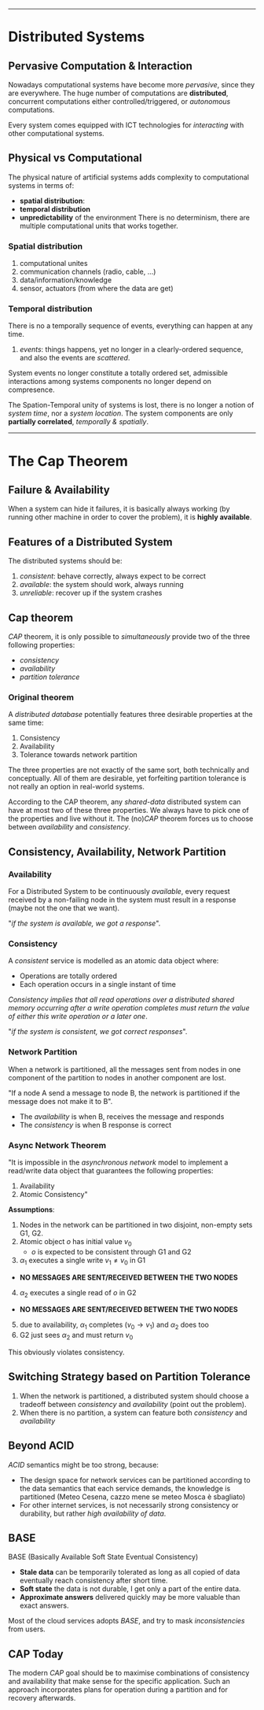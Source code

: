 

----
# Distributed Systems

## Pervasive Computation & Interaction 

Nowadays computational systems have become more *pervasive*, since they are everywhere. The huge number of computations are **distributed**, concurrent computations either controlled/triggered, or *autonomous* computations. 

Every system comes equipped with ICT technologies for *interacting* with other computational systems. 

## Physical vs Computational
The physical nature of artificial systems adds complexity to computational systems in terms of:
* **spatial distribution**:
* **temporal distribution**
* **unpredictability** of the environment
There is no determinism, there are multiple computational units that works together. 

### Spatial distribution

1) computational unites
2) communication channels (radio, cable, ...)
3) data/information/knowledge
4) sensor, actuators (from where the data are get)

### Temporal distribution
There is no a temporally sequence of events, everything can happen at any time. 

1) *events*: things happens, yet no longer in a clearly-ordered sequence, and also the events are *scattered*. 

System events no longer constitute a totally ordered set, admissible interactions among systems components no longer depend on compresence. 

The Spation-Temporal unity of systems is lost, there is no longer a notion of *system time*, nor a *system location*. The system components are only **partially correlated**, *temporally & spatially*. 

----
# The Cap Theorem

## Failure & Availability 

When a system can hide it failures, it is basically always working (by running other machine in order to cover the problem), it is **highly available**. 

## Features of a Distributed System

The distributed systems should be:
1) *consistent*: behave correctly, always expect to be correct
2) *available*: the system should work, always running
3) *unreliable*: recover up if the system crashes

## Cap theorem

*CAP* theorem, it is only possible to *simultaneously* provide two of the three following properties:
* *consistency*
* *availability*
* *partition tolerance*

### Original theorem
A *distributed database* potentially features three desirable properties at the same time:
1) Consistency
2) Availability
3) Tolerance towards network partition

The three properties are not exactly of the same sort, both technically and conceptually. All of them are desirable, yet forfeiting partition tolerance is not really an option in real-world systems. 


According to the CAP theorem, any *shared-data* distributed system can have at most two of these three properties.
We always have to pick one of the properties and live without it. The (no)*CAP* theorem forces us to choose between *availability* and *consistency*. 

## Consistency, Availability, Network Partition

### Availability
For a Distributed System to be continuously *available*, every request received by a non-failing node in the system must result in a response (maybe not the one that we want). 

"*if the system is available, we got a response*". 


### Consistency 
A *consistent* service is modelled as an atomic data object where:
* Operations are totally ordered
* Each operation occurs in a single instant of time

*Consistency implies that all read operations over a distributed shared memory occurring after a write operation completes must return the value of either this write operation or a later one*.

"*if the system is consistent, we got correct responses*". 

### Network Partition
When a network is partitioned, all the messages sent from nodes in one component of the partition to nodes in another component are lost. 

"If a node A send a message to node B, the network is partitioned if the message does not make it to B". 

* The *availability* is when B, receives the message and responds
* The *consistency* is when B response is correct

### Async Network Theorem
"It is impossible in the *asynchronous network* model to implement a read/write data object that guarantees the following properties:
1) Availability
2) Atomic Consistency"

**Assumptions**:
1) Nodes in the network can be partitioned in two disjoint, non-empty sets G1, G2. 
2) Atomic object *o* has initial value $v_0$
	* *o* is expected to be consistent through G1 and G2
3)  $\alpha_1$ executes a single write $v_1 \neq v_0$ in G1
* **NO MESSAGES ARE SENT/RECEIVED BETWEEN THE TWO NODES**
4) $\alpha_2$ executes a single read of *o* in G2
* **NO MESSAGES ARE SENT/RECEIVED BETWEEN THE TWO NODES**
5) due to availability, $\alpha_1$ completes ($v_0 \rightarrow v_1$) and $\alpha_2$ does too
6)  G2 just sees $\alpha_2$ and must return $v_0$

This obviously violates consistency.
## Switching Strategy based on Partition Tolerance

1) When the network is partitioned, a distributed system should choose a tradeoff between *consistency* and *availability* (point out the problem). 
2) When there is no partition, a system can feature both *consistency* and *availability*

## Beyond ACID

*ACID* semantics might be too strong, because:
* The design space for network services can be partitioned according to the data semantics that each service demands, the knowledge is partitioned (Meteo Cesena, cazzo mene se meteo Mosca è sbagliato)
* For other internet services, is not necessarily strong consistency or durability, but rather *high availability of data*. 

## BASE

BASE (Basically Available Soft State Eventual Consistency)
* **Stale data** can be temporarily tolerated as long as all copied of data eventually reach consistency after short time.
* **Soft state** the data is not durable, I get only a part of the entire data.
* **Approximate answers** delivered quickly may be more valuable than exact answers. 

Most of the cloud services adopts *BASE*, and try to mask *inconsistencies* from users.

## CAP Today

The modern *CAP* goal should be to maximise combinations of consistency and availability that make sense for the specific application. Such an approach incorporates plans for operation during a partition and for recovery afterwards. 
